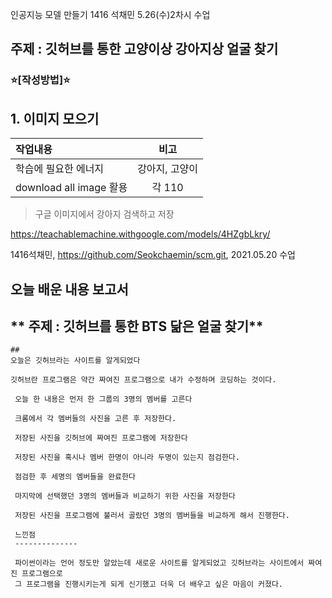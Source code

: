  인공지능 모델 만들기 1416 석채민
 5.26(수)2차시 수업
 
 ## 주제 : 깃허브를 통한 고양이상 강아지상 얼굴 찾기 
 
 
### :star:[작성방법]:star:

## 1. 이미지 모으기
작업내용|비고|
:---|:---:|
학습에 필요한 에너지|강아지, 고양이|
download all image 활용|각 110|

> 구글 이미지에서 강아지 검색하고 저장























https://teachablemachine.withgoogle.com/models/4HZgbLkry/

1416석채민, https://github.com/Seokchaemin/scm.git,
2021.05.20 수업

오늘 배운 내용 보고서
-------------
## ** 주제 : 깃허브를 통한 BTS 닮은 얼굴 찾기**


~~~
##
오늘은 깃허브라는 사이트를 알게되었다

깃허브란 프로그램은 약간 짜여진 프로그램으로 내가 수정하며 코딩하는 것이다.

 오늘 한 내용은 먼저 한 그룹의 3명의 멤버를 고른다
 
 크롬에서 각 멤버들의 사진을 고른 후 저장한다.
 
 저장된 사진을 깃허브에 짜여진 프로그램에 저장한다
 
 저장된 사진을 혹시나 멤버 한명이 아니라 두명이 있는지 점검한다.
 
 점검한 후 세명의 멤버들을 완료한다
 
 마지막에 선택했던 3명의 멤버들과 비교하기 위한 사진을 저장한다
 
 저장된 사진을 프로그램에 불러서 골랐던 3명의 멤버들을 비교하게 해서 진행한다.
 
 느낀점
 --------------
 
 파이썬이라는 언어 정도만 알았는데 새로운 사이트를 알게되었고 깃허브라는 사이트에서 짜여진 프로그램으로
 그 프로그램을 진행시키는게 되게 신기했고 더욱 더 배우고 싶은 마음이 커졌다.







